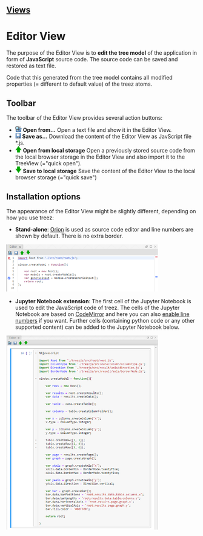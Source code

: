 [Views](../views.md)
----

#	Editor View

The purpose of the Editor View is to **edit the tree model** of the application in form of **JavaScript** source code. The source code can be saved and restored as text file. 

Code that this generated from the tree model contains all modified properties (= different to default value) of the treez atoms.

## Toolbar

The toolbar of the Editor View provides several action buttons:

* ![Open from](../../icons/browse.png) **Open from...** Open a text file and show it in the Editor View. 
* ![Open from](../../icons/save.png) **Save as...** Download the content of the Editor View as JavScript file *.js. 
* ![Open from](../../icons/openFromLocalStorage.png) **Open from local storage** Open a previously stored source code from the local browser storage in the Editor View and also import it to the TreeView (="quick open"). 
* ![Open from](../../icons/saveToLocalStorage.png) **Save to local storage** Save the content of the Editor View to the local browser storage (="quick save") 

## Installation options

The appearance of the Editor View might be slightly different, depending on how you use treez:

* **Stand-alone**: [Orion](http://wiki.eclipse.org/Orion) is used as source code editor and line numbers are shown by default. There is no extra border.

<img width="400" src="../images/editor_view_stand-alone.png">

* **Jupyter Notebook extension**: The first cell of the Jupyter Notebook is used to edit the JavaScript code of treez. The cells of the Jupyter Notebook are based on [CodeMirror](https://codemirror.net/) and here you can also [enable line numbers](https://stackoverflow.com/questions/10979667/showing-line-numbers-in-ipython-jupyter-notebooks) if you want. Further cells (containing python code or any other supported content) can be added to the Jupyter Notebook below. 

<img width="400" src="../images/editor_view.png">

